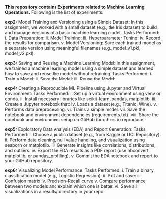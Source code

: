 **This repository contains Experiments related to Machine Learning Operations.**
Following is the list of experiments:

**exp2:**
Model Training and Versioning using a Simple Dataset: In this assignment, we worked with a small dataset (e.g., the Iris dataset) to build and manage versions of a basic machine learning model. Tasks Performed:
i.	Data Preparation:
ii.	Model Training:
iii.	Hyperparameter Tuning:
iv.	Record the results for comparison.
v.	Model Versioning: Save each trained model as a separate version using meaningful filenames (e.g., model_v1.pkl, model_v2.pkl).

**exp3:**
Saving and Reusing a Machine Learning Model: In this assignment, we trained a machine learning model using a simple dataset and learned how to save and reuse the model without retraining. Tasks Performed:
i.	Train a Model:
ii.	Save the Model:
iii.	Reuse the Model:

**exp4:**
Creating a Reproducible ML Pipeline using Jupyter and Virtual Environment: Tasks Performed:
i.	Set up a virtual environment using venv or conda.
ii.	Install necessary libraries like scikit-learn, pandas, matplotlib.
iii.	Create a Jupyter notebook that:
iv.	Loads a dataset (e.g., Titanic, Wine).
v.	Performs data preprocessing.
vi.	Trains a simple model.
vii.	Save the notebook and environment dependencies (requirements.txt).
viii.	Share the notebook and environment setup on GitHub for others to reproduce.

**exp5:**
Exploratory Data Analysis (EDA) and Report Generation: Tasks Performed:
i.	Choose a public dataset (e.g., from Kaggle or UCI Repository).
ii.	Perform data cleaning, null value handling, and visualization using seaborn or matplotlib.
iii.	Generate insights like correlations, distributions, and outliers.
iv.	Export the EDA results as a PDF report (use nbconvert, matplotlib, or pandas_profiling).
v.	Commit the EDA notebook and report to your GitHub repository.

**exp6:**
Visualizing Model Performance: Tasks Performed:
i.	Train a binary classification model (e.g., Logistic Regression).
ii.	Plot and save:
iii.	Confusion matrix
iv.	Precision-Recall curve
v.	Compare performance between two models and explain which one is better.
vi.	Save all visualizations in a results/ directory in your repo.
